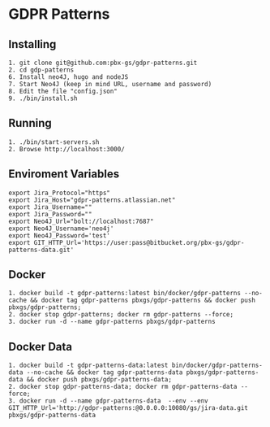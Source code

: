 # GDPR Patterns

## Installing
    1. git clone git@github.com:pbx-gs/gdpr-patterns.git
    2. cd gdp-patterns
    6. Install neo4J, hugo and nodeJS 
    7. Start Neo4J (keep in mind URL, username and password)
    8. Edit the file "config.json" 
    9. ./bin/install.sh

## Running
    1. ./bin/start-servers.sh
    2. Browse http://localhost:3000/

## Enviroment Variables
    export Jira_Protocol="https"
    export Jira_Host="gdpr-patterns.atlassian.net"
    export Jira_Username=""
    export Jira_Password=""
    export Neo4J_Url="bolt://localhost:7687"
    export Neo4J_Username='neo4j'
    export Neo4J_Password='test' 
    export GIT_HTTP_Url='https://user:pass@bitbucket.org/pbx-gs/gdpr-patterns-data.git'

## Docker
    1. docker build -t gdpr-patterns:latest bin/docker/gdpr-patterns --no-cache && docker tag gdpr-patterns pbxgs/gdpr-patterns && docker push pbxgs/gdpr-patterns;
    2. docker stop gdpr-patterns; docker rm gdpr-patterns --force;
    3. docker run -d --name gdpr-patterns pbxgs/gdpr-patterns


## Docker Data
    1. docker build -t gdpr-patterns-data:latest bin/docker/gdpr-patterns-data --no-cache && docker tag gdpr-patterns-data pbxgs/gdpr-patterns-data && docker push pbxgs/gdpr-patterns-data;
    2. docker stop gdpr-patterns-data; docker rm gdpr-patterns-data --force;
    3. docker run -d --name gdpr-patterns-data  --env --env GIT_HTTP_Url='http://gdpr-patterns:@0.0.0.0:10080/gs/jira-data.git pbxgs/gdpr-patterns-data

